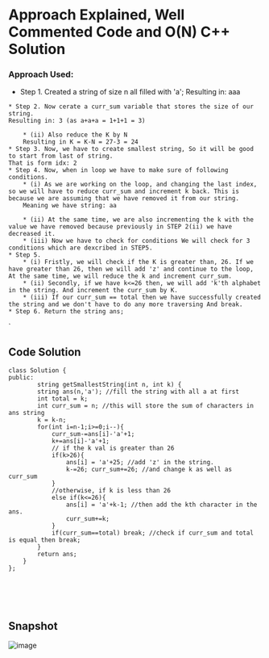 # Approach Explained, Well Commented Code and O(N) C++ Solution


### Approach Used:

   * Step 1. Created a string of size n all filled with 'a'; 
    Resulting in:  aaa
	
    * Step 2. Now cerate a curr_sum variable that stores the size of our string.
    Resulting in: 3 (as a+a+a = 1+1+1 = 3)
	
        * (ii) Also reduce the K by N
        Resulting in K = K-N = 27-3 = 24
    * Step 3. Now, we have to create smallest string, So it will be good to start from last of string.
    That is form idx: 2
    * Step 4. Now, when in loop we have to make sure of following conditions.
        * (i) As we are working on the loop, and changing the last index, so we will have to reduce curr_sum and increment k back. This is because we are assuming that we have removed it from our string. 
        Meaning we have string: aa
		
        * (ii) At the same time, we are also incrementing the k with the value we have removed because previously in STEP 2(ii) we have decreased it.
        * (iii) Now we have to check for conditions We will check for 3 conditions which are dexcribed in STEP5.
    * Step 5. 
		* (i) Fristly, we will check if the K is greater than, 26. If we have greater than 26, then we will add 'z' and continue to the loop, At the same time, we will reduce the k and increment curr_sum.
        * (ii) Secondly, if we have k<=26 then, we will add 'k'th alphabet in the string. And increment the curr_sum by K.
        * (iii) If our curr_sum == total then we have successfully created the string and we don't have to do any more traversing And break.
    * Step 6. Return the string ans;
`

## Code Solution


```
class Solution {
public:
        string getSmallestString(int n, int k) {
        string ans(n,'a'); //fill the string with all a at first
        int total = k;
        int curr_sum = n; //this will store the sum of characters in ans string
        k = k-n;
        for(int i=n-1;i>=0;i--){
            curr_sum-=ans[i]-'a'+1;
            k+=ans[i]-'a'+1;
            // if the k val is greater than 26
			if(k>26){ 
                ans[i] = 'a'+25; //add 'z' in the string.
                k-=26; curr_sum+=26; //and change k as well as curr_sum
            }
			//otherwise, if k is less than 26
            else if(k<=26){
                ans[i] = 'a'+k-1; //then add the kth character in the ans.
                curr_sum+=k;
            }
            if(curr_sum==total) break; //check if curr_sum and total is equal then break;
        }
        return ans;
    }
};
```
<br>
<br>
<br>

## Snapshot

![image](https://assets.leetcode.com/users/images/326fbefc-2c56-4cf9-b063-679280e9aba3_1647958307.9779449.png)
